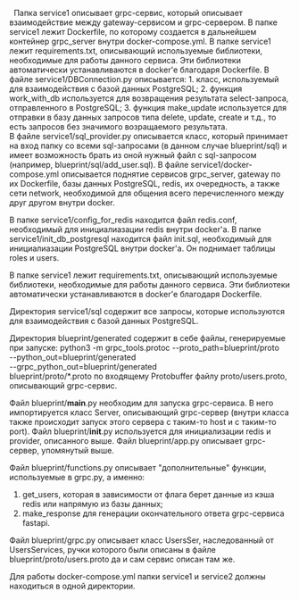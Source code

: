   Папка service1 описывает grpc-сервис, который описывает взаимодействие между gateway-сервисом и grpc-сервером.
  В папке service1 лежит Dockerfile, по которому создается в дальнейшем контейнер grpc_server внутри docker-compose.yml.
  В папке service1 лежит requirements.txt, описывающий используемые библиотеки, необходимые для работы данного сервиса. Эти библиотеки автоматически устанавливаются в docker'e благодаря Dockerfile.
  В файле service1/DBConnection.py описывается:
    1. класс, используемый для взаимодействия с базой данных PostgreSQL; 
    2. функция work_with_db используется для возвращения результата select-запроса, отправленного в PostgreSQL; 
    3. функция make_update используется для отправки в базу данных запросов типа delete, update, create и т.д., то есть запросов без значимого возращаемого результата.   
  В файле service1/sql_provider.py описывается класс, который принимает на вход папку со всеми sql-запросами (в данном случае blueprint/sql) и имеет возможность брать из оной нужный файл с sql-запросом (например, blueprint/sql/add_user.sql).
  В файле service1/docker-compose.yml описывается поднятие сервисов grpc_server, gateway по их Dockerfile, базы данных PostgreSQL, redis, их очередность, а также сети network, необходимой для общения всего перечисленного между друг другом внутри docker.
  
  В папке service1/config_for_redis находится файл redis.conf, необходимый для инициалиазации redis внутри docker'a.
  В папке service1/init_db_postgresql находится файл init.sql, необходимый для инициалиазации PostgreSQL внутри docker'a. Он поднимает таблицы roles и users.

  В папке service1 лежит requirements.txt, описывающий используемые библиотеки, необходимые для работы данного сервиса. Эти библиотеки автоматически устанавливаются в docker'e благодаря Dockerfile.

  Директория service1/sql содержит все запросы, которые используются для взаимодействия с базой данных PostgreSQL.
  
  Директория blueprint/generated содержит в себе файлы, генерируемые при запуске:
    python3 -m grpc_tools.protoc --proto_path=blueprint/proto \
            --python_out=blueprint/generated \
            --grpc_python_out=blueprint/generated \
            blueprint/proto/*.proto
    по входящему Protobuffer файлу proto/users.proto, описывающий grpc-сервис.
    
  Файл blueprint/__main__.py необходим для запуска grpc-сервиса. В него импортируется класс Server, описывающий grpc-сервер (внутри класса также происходит запуск этого сервера с таким-то host и с таким-то port).
  Файл blueprint/__init__.py используется для инициализации redis и provider, описанного выше.
  Файл blueprint/app.py описывает grpc-сервер, упомянутый выше.

  Файл blueprint/functions.py описывает "дополнительные" функции, используемые в grpc.py, а именно:
  1. get_users, которая в зависимости от флага берет данные из кэша redis или напрямую из базы данных;
  2. make_response для генерации окончательного ответа grpc-сервиса fastapi.

  Файл blueprint/grpc.py описывает класс UsersSer, наследованный от UsersServices, ручки которого были описаны в файле blueprint/proto/users.proto да и сам сервис описан там же.

  Для работы docker-compose.yml папки service1 и service2 должны находиться в одной директории.
